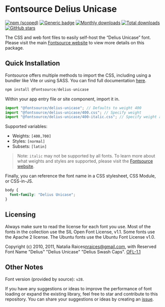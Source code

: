 # Fontsource Delius Unicase

[![npm (scoped)](https://img.shields.io/npm/v/@fontsource/delius-unicase?color=brightgreen)](https://www.npmjs.com/package/@fontsource/delius-unicase) [![Generic badge](https://img.shields.io/badge/fontsource-passing-brightgreen)](https://github.com/fontsource/fontsource) [![Monthly downloads](https://badgen.net/npm/dm/@fontsource/delius-unicase)](https://github.com/fontsource/fontsource) [![Total downloads](https://badgen.net/npm/dt/@fontsource/delius-unicase)](https://github.com/fontsource/fontsource) [![GitHub stars](https://img.shields.io/github/stars/fontsource/fontsource.svg?style=social&label=Star)](https://github.com/fontsource/fontsource/stargazers)

The CSS and web font files to easily self-host the “Delius Unicase” font. Please visit the main [Fontsource website](https://fontsource.org/fonts/delius-unicase) to view more details on this package.

## Quick Installation

Fontsource offers multiple methods to import the CSS, including using a bundler like Vite or using SASS. You can find full documentation [here](https://fontsource.org/docs/getting-started/introduction).

```javascript
npm install @fontsource/delius-unicase
```

Within your app entry file or site component, import it in.

```javascript
import "@fontsource/delius-unicase"; // Defaults to weight 400
import "@fontsource/delius-unicase/400.css"; // Specify weight
import "@fontsource/delius-unicase/400-italic.css"; // Specify weight and style
```

Supported variables:
- Weights: `[400,700]`
- Styles: `[normal]`
- Subsets: `[latin]`

> Note: `italic` may not be supported by all fonts. To learn more about what weights and styles are supported, please visit the [Fontsource website](https://fontsource.org/fonts/delius-unicase).

Finally, you can reference the font name in a CSS stylesheet, CSS Module, or CSS-in-JS.

```css
body {
  font-family: "Delius Unicase";
}
```

## Licensing
Always make sure to read the license for each font you use. Most of the fonts in the collection use the SIL Open Font License, v1.1. Some fonts use the Apache 2 license. The Ubuntu fonts use the Ubuntu Font License v1.0.

Copyright (c) 2010, 2011, Natalia Raices<nraices@gmail.com>, with Reserved Font Name "Delius" "Delius Unicase" "Delius Swash Caps".
[OFL-1.1](http://scripts.sil.org/OFL)

## Other Notes
Font version (provided by source): `v28`.

If you have any suggestions or ideas to improve the performance of font loading or expand the existing library, feel free to star and contribute to this repository. You can share your suggestions or ideas by creating an [issue](https://github.com/fontsource/fontsource/issues).